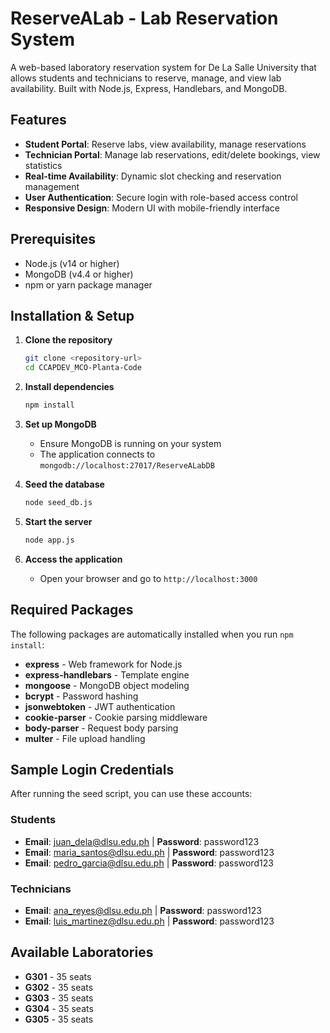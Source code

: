 # ReserveALab - Lab Reservation System

A web-based laboratory reservation system for De La Salle University that allows students and technicians to reserve, manage, and view lab availability. Built with Node.js, Express, Handlebars, and MongoDB.

## Features

- **Student Portal**: Reserve labs, view availability, manage reservations
- **Technician Portal**: Manage lab reservations, edit/delete bookings, view statistics
- **Real-time Availability**: Dynamic slot checking and reservation management
- **User Authentication**: Secure login with role-based access control
- **Responsive Design**: Modern UI with mobile-friendly interface

## Prerequisites

- Node.js (v14 or higher)
- MongoDB (v4.4 or higher)
- npm or yarn package manager

## Installation & Setup

1. **Clone the repository**
   ```bash
   git clone <repository-url>
   cd CCAPDEV_MCO-Planta-Code
   ```

2. **Install dependencies**
   ```bash
   npm install
   ```

3. **Set up MongoDB**
   - Ensure MongoDB is running on your system
   - The application connects to `mongodb://localhost:27017/ReserveALabDB`

4. **Seed the database**
   ```bash
   node seed_db.js
   ```

5. **Start the server**
   ```bash
   node app.js
   ```

6. **Access the application**
   - Open your browser and go to `http://localhost:3000`

## Required Packages

The following packages are automatically installed when you run `npm install`:

- **express** - Web framework for Node.js
- **express-handlebars** - Template engine
- **mongoose** - MongoDB object modeling
- **bcrypt** - Password hashing
- **jsonwebtoken** - JWT authentication
- **cookie-parser** - Cookie parsing middleware
- **body-parser** - Request body parsing
- **multer** - File upload handling

## Sample Login Credentials

After running the seed script, you can use these accounts:

### Students
- **Email**: juan_dela@dlsu.edu.ph | **Password**: password123
- **Email**: maria_santos@dlsu.edu.ph | **Password**: password123
- **Email**: pedro_garcia@dlsu.edu.ph | **Password**: password123

### Technicians
- **Email**: ana_reyes@dlsu.edu.ph | **Password**: password123
- **Email**: luis_martinez@dlsu.edu.ph | **Password**: password123

## Available Laboratories

- **G301** - 35 seats
- **G302** - 35 seats
- **G303** - 35 seats
- **G304** - 35 seats
- **G305** - 35 seats
